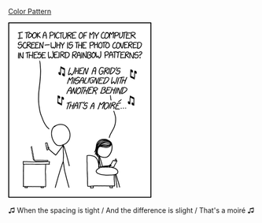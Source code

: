 [Color Pattern](https://xkcd.com/1814)

![Color Pattern](./random_comic.png)

♫ When the spacing is tight / And the difference is slight / That's a moiré ♫

